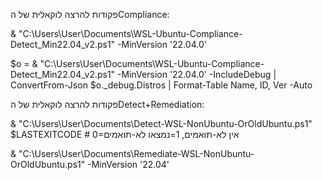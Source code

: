 פקודות להרצה לוקאלית של הCompliance:


& "C:\Users\User\Documents\WSL-Ubuntu-Compliance-Detect_Min22.04_v2.ps1" -MinVersion '22.04.0'

$o = & "C:\Users\User\Documents\WSL-Ubuntu-Compliance-Detect_Min22.04_v2.ps1" -MinVersion '22.04.0' -IncludeDebug | ConvertFrom-Json
$o._debug.Distros | Format-Table Name, ID, Ver -Auto


פקודות להרצה לוקאלית של הDetect+Remediation:


& "C:\Users\User\Documents\Detect-WSL-NonUbuntu-OrOldUbuntu.ps1"
$LASTEXITCODE  # 0=אין לא-תואמים, 1=נמצאו לא-תואמים


& "C:\Users\User\Documents\Remediate-WSL-NonUbuntu-OrOldUbuntu.ps1" -MinVersion '22.04'
